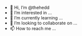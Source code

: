 - 👋 Hi, I’m @thehedd
- 👀 I’m interested in ...
- 🌱 I’m currently learning ...
- 💞️ I’m looking to collaborate on ...
- 📫 How to reach me ...

<!---
thehedd/thehedd is a ✨ special ✨ repository because its `README.md` (this file) appears on your GitHub profile.
You can click the Preview link to take a look at your changes.
--->
